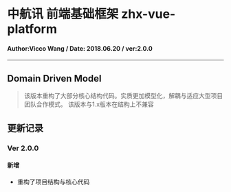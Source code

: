 # 中航讯 前端基础框架 zhx-vue-platform
#### Author:Vicco Wang / Date: 2018.06.20 / ver:2.0.0
---

## Domain Driven Model
> 该版本重构了大部分核心结构代码。实质更加模型化，解耦与适应大型项目团队合作模式。
> 该版本与1.x版本在结构上不兼容

## 更新记录

### Ver 2.0.0
#### 新增
- 重构了项目结构与核心代码
